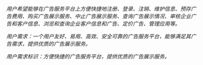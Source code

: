 *用户希望能够在广告服务平台上方便快捷地注册、登录、注销、维护信息、预存广告费用、购买广告展示服务、中止广告展示服务、查询广告展示情况、审核企业广告和客户信息、浏览和查询企业客户信息和广告、定价广告、管理应用等。*

*用户需求：一个用户友好、易用、高效、安全可靠的广告服务平台，能够满足其广告需求，提供优质的广告展示服务。*

*用户需求标识：方便快捷的广告服务平台，提供优质的广告展示服务。*
